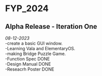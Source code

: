 # FYP_2024

## Alpha Release - Iteration One  
*08-12-2023*  
-create a basic GUI window.  
-Learning Vala and ElementaryOS.  
-making Bridge Puzzle Game.  
-Function Spec DONE  
-Design Manual DONE  
-Reseacrh Poster DONE  

